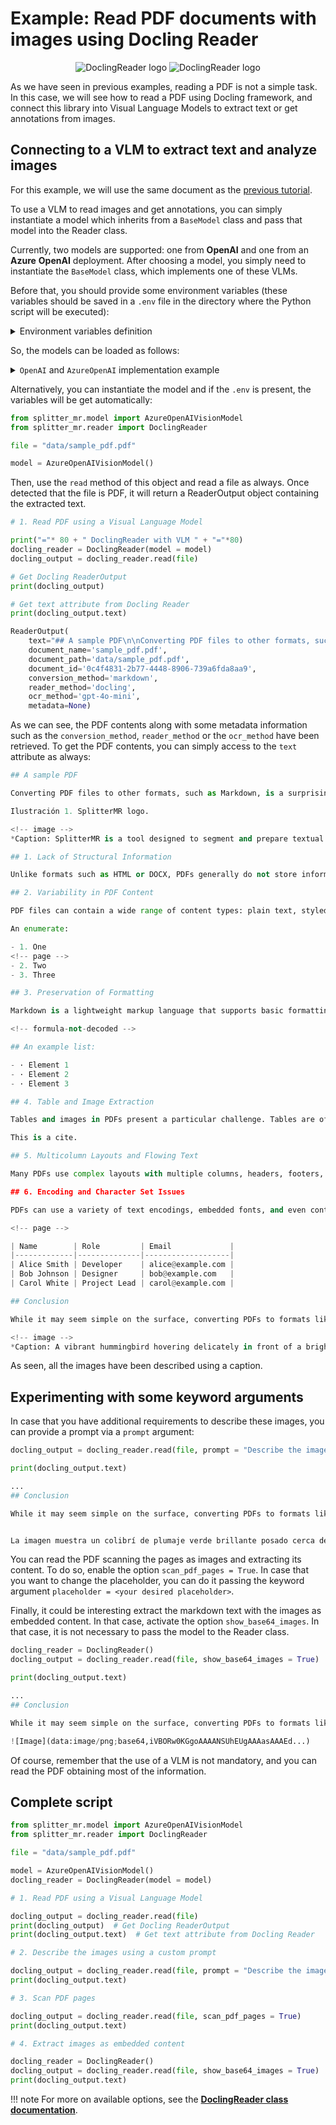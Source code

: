 # **Example:** Read PDF documents with images using Docling Reader

<p style="text-align:center;">
<img src="https://raw.githubusercontent.com/andreshere00/Splitter_MR/refs/heads/main/docs/assets/docling_reader_button.svg#only-light" alt="DoclingReader logo">
<img src="https://raw.githubusercontent.com/andreshere00/Splitter_MR/refs/heads/main/docs/assets/docling_reader_button_white.svg#only-dark" alt="DoclingReader logo">
</p>

As we have seen in previous examples, reading a PDF is not a simple task. In this case, we will see how to read a PDF using Docling framework, and connect this library into Visual Language Models to extract text or get annotations from images.

## Connecting to a VLM to extract text and analyze images

For this example, we will use the same document as the [previous tutorial](https://github.com/andreshere00/Splitter_MR/blob/main/data/sample_pdf.pdf).

To use a VLM to read images and get annotations, you can simply instantiate a model which inherits from a `BaseModel` class and pass that model into the Reader class. 

Currently, two models are supported: one from **OpenAI** and one from an **Azure** **OpenAI** deployment. After choosing a model, you simply need to instantiate the `BaseModel` class, which implements one of these VLMs.

Before that, you should provide some environment variables (these variables should be saved in a `.env` file in the directory where the Python script will be executed):

<details> <summary>Environment variables definition</summary>
    
    <h3>For <code>OpenAI</code>:</h3>

    ```txt
    OPENAI_API_KEY=<your-api-key>
    ```

    <h3>For <code>AzureOpenAI</code>:</h3>

    ```txt
    AZURE_OPENAI_API_KEY=<your-api-key>
    AZURE_OPENAI_ENDPOINT=<your-endpoint>
    AZURE_OPENAI_API_VERSION=<your-api-version>
    AZURE_OPENAI_DEPLOYMENT=<your-model-name>
    ```
</details>

So, the models can be loaded as follows:

<details> <summary><code>OpenAI</code> and <code>AzureOpenAI</code> implementation example</summary>

    <h3>For <code>OpenAI</code></h3>

    ```python
    import os
    from splitter_mr.model import OpenAIVisionModel

    api_key = os.getenv("OPENAI_API_KEY")

    model = OpenAIVisionModel(api_key=api_key)
    ```

    <h3>For <code>AzureOpenAI</code></h3>

    ```python
    import os
    from splitter_mr.model import AzureOpenAIVisionModel

    azure_endpoint = os.getenv("AZURE_OPENAI_ENDPOINT")
    azure_api_key = os.getenv("AZURE_OPENAI_API_KEY")
    api_version = os.getenv("AZURE_OPENAI_API_VERSION")
    azure_deployment = os.getenv("AZURE_OPENAI_DEPLOYMENT")

    model = AzureOpenAIVisionModel(
        azure_api_key=azure_api_key,
        azure_endpoint=azure_endpoint,
        api_version=api_version,
        azure_deployment=azure_deployment
    )
    ```
</details>

Alternatively, you can instantiate the model and if the `.env` is present, the variables will be get automatically:

```python
from splitter_mr.model import AzureOpenAIVisionModel
from splitter_mr.reader import DoclingReader

file = "data/sample_pdf.pdf"

model = AzureOpenAIVisionModel()
```

Then, use the `read` method of this object and read a file as always. Once detected that the file is PDF, it will return a ReaderOutput object containing the extracted text.

```python
# 1. Read PDF using a Visual Language Model

print("="* 80 + " DoclingReader with VLM " + "="*80)
docling_reader = DoclingReader(model = model)
docling_output = docling_reader.read(file)

# Get Docling ReaderOutput
print(docling_output)

# Get text attribute from Docling Reader
print(docling_output.text)
```
```python
ReaderOutput(
    text="## A sample PDF\n\nConverting PDF files to other formats, such as Markdown, is a surprisingly complex task due to the nature of the PDF format itself . ...", 
    document_name='sample_pdf.pdf', 
    document_path='data/sample_pdf.pdf',
    document_id='0c4f4831-2b77-4448-8906-739a6fda8aa9',
    conversion_method='markdown',
    reader_method='docling',
    ocr_method='gpt-4o-mini',
    metadata=None)
```

As we can see, the PDF contents along with some metadata information such as the `conversion_method`, `reader_method` or the `ocr_method` have been retrieved. To get the PDF contents, you can simply access to the `text` attribute as always:

```python
## A sample PDF

Converting PDF files to other formats, such as Markdown, is a surprisingly complex task due to the nature of the PDF format itself . PDF (Portable Document Format) was designed primarily for preserving the visual layout of documents, making them look the same across different devices and platforms. However, this design goal introduces several challenges when trying to extract and convert the underlying content into a more flexible, structured format like Markdown.

Ilustración 1. SplitterMR logo.

<!-- image -->
*Caption: SplitterMR is a tool designed to segment and prepare textual documents for efficient processing in production-level large language model applications.*

## 1. Lack of Structural Information

Unlike formats such as HTML or DOCX, PDFs generally do not store information about the logical structure of the document -such as headings, paragraphs, lists, or tables. Instead, PDFs are often a collection of text blocks, images, and graphical elements placed at specific coordinates on a page. This makes it difficult to accurately infer the intended structure, such as determining what text is a heading versus a regular paragraph.

## 2. Variability in PDF Content

PDF files can contain a wide range of content types: plain text, styled text, images, tables, embedded fonts, and even vector graphics. Some PDFs are generated programmatically and have relatively clean underlying text, while others may be created from scans, resulting in image-based (nonselectable) content that requires OCR (Optical Character Recognition) for extraction. The variability in how PDFs are produced leads to inconsistent results when converting to Markdown.

An enumerate:

- 1. One
<!-- page -->
- 2. Two
- 3. Three

## 3. Preservation of Formatting

Markdown is a lightweight markup language that supports basic formatting -such as headings, bold, italics, links, images, and lists. However, it does not support all the visual and layout options available in PDF, such as columns, custom fonts, footnotes, floating images, and complex tables. Deciding how (or whether) to preserve these elements can be difficult, and often requires tradeoffs between fidelity and simplicity.

<!-- formula-not-decoded -->

## An example list:

- · Element 1
- · Element 2
- · Element 3

## 4. Table and Image Extraction

Tables and images in PDFs present a particular challenge. Tables are often visually represented using lines and spacing, with no underlying indication that a group of text blocks is actually a table. Extracting these and converting them to Markdown tables (which have a much simpler syntax) is error-prone. Similarly, extracting images from a PDF and re-inserting them in a way that makes sense in Markdown requires careful handling.

This is a cite.

## 5. Multicolumn Layouts and Flowing Text

Many PDFs use complex layouts with multiple columns, headers, footers, or sidebars. Converting these layouts to a single-flowing Markdown document requires decisions about reading order and content hierarchy. It's easy to end up with text in the wrong order or to lose important contextual information.

## 6. Encoding and Character Set Issues

PDFs can use a variety of text encodings, embedded fonts, and even contain nonstandard Unicode characters. Extracting text reliably without corruption or data loss is not always straightforward, especially for documents with special symbols or non-Latin scripts.

<!-- page -->

| Name        | Role         | Email             |
|-------------|--------------|-------------------|
| Alice Smith | Developer    | alice@example.com |
| Bob Johnson | Designer     | bob@example.com   |
| Carol White | Project Lead | carol@example.com |

## Conclusion

While it may seem simple on the surface, converting PDFs to formats like Markdown involves a series of technical and interpretive challenges. Effective conversion tools must blend text extraction, document analysis, and sometimes machine learning techniques (such as OCR or structure recognition) to produce usable, readable, and faithful Markdown output. As a result, perfect conversion is rarely possible, and manual review and cleanup are often required.

<!-- image -->
*Caption: A vibrant hummingbird hovering delicately in front of a bright orange flower, showcasing the beauty of nature and the intricate interplay between pollinators and plants.*
```

As seen, all the images have been described using a caption. 

## Experimenting with some keyword arguments

In case that you have additional requirements to describe these images, you can provide a prompt via a `prompt` argument:

```python
docling_output = docling_reader.read(file, prompt = "Describe the image briefly in Spanish.")

print(docling_output.text)
```
```python
...
## Conclusion

While it may seem simple on the surface, converting PDFs to formats like Markdown involves a series of technical and interpretive challenges. Effective conversion tools must blend text extraction, document analysis, and sometimes machine learning techniques (such as OCR or structure recognition) to produce usable, readable, and faithful Markdown output. As a result, perfect conversion is rarely possible, and manual review and cleanup are often required.


La imagen muestra un colibrí de plumaje verde brillante posado cerca de una flor naranja. El colibrí se encuentra en vuelo, con sus alas extendidas, mientras recoge néctar de la flor. El fondo es difuso, lo que resalta la belleza del ave y la flor.
```

You can read the PDF scanning the pages as images and extracting its content. To do so, enable the option `scan_pdf_pages = True`. In case that you want to change the placeholder, you can do it passing the keyword argument `placeholder = <your desired placeholder>`.

Finally, it could be interesting extract the markdown text with the images as embedded content. In that case, activate the option `show_base64_images`. In that case, it is not necessary to pass the model to the Reader class.

```python
docling_reader = DoclingReader()
docling_output = docling_reader.read(file, show_base64_images = True)

print(docling_output.text)
```
```python
...
## Conclusion

While it may seem simple on the surface, converting PDFs to formats like Markdown involves a series of technical and interpretive challenges. Effective conversion tools must blend text extraction, document analysis, and sometimes machine learning techniques (such as OCR or structure recognition) to produce usable, readable, and faithful Markdown output. As a result, perfect conversion is rarely possible, and manual review and cleanup are often required.

![Image](data:image/png;base64,iVBORw0KGgoAAAANSUhEUgAAAasAAAEd...)
```

Of course, remember that the use of a VLM is not mandatory, and you can read the PDF obtaining most of the information.

## Complete script

```python
from splitter_mr.model import AzureOpenAIVisionModel
from splitter_mr.reader import DoclingReader

file = "data/sample_pdf.pdf"

model = AzureOpenAIVisionModel()
docling_reader = DoclingReader(model = model)

# 1. Read PDF using a Visual Language Model

docling_output = docling_reader.read(file)
print(docling_output)  # Get Docling ReaderOutput
print(docling_output.text)  # Get text attribute from Docling Reader

# 2. Describe the images using a custom prompt

docling_output = docling_reader.read(file, prompt = "Describe the image briefly in Spanish.")
print(docling_output.text)

# 3. Scan PDF pages 

docling_output = docling_reader.read(file, scan_pdf_pages = True)
print(docling_output.text)

# 4. Extract images as embedded content

docling_reader = DoclingReader()
docling_output = docling_reader.read(file, show_base64_images = True)
print(docling_output.text)
```

!!! note
    For more on available options, see the [**DoclingReader class documentation**](../../api_reference/reader.md#doclingreader).
